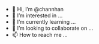 - 👋 Hi, I’m @channhan
- 👀 I’m interested in ...
- 🌱 I’m currently learning ...
- 💞️ I’m looking to collaborate on ...
- 📫 How to reach me ...

<!---
channhan/channhan is a ✨ special ✨ repository because its `README.md` (this file) appears on your GitHub profile.
You can click the Preview link to take a look at your changes.
--->
